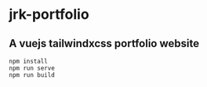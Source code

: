 # jrk-portfolio

## A vuejs tailwindxcss portfolio website
```
npm install
npm run serve
npm run build
```